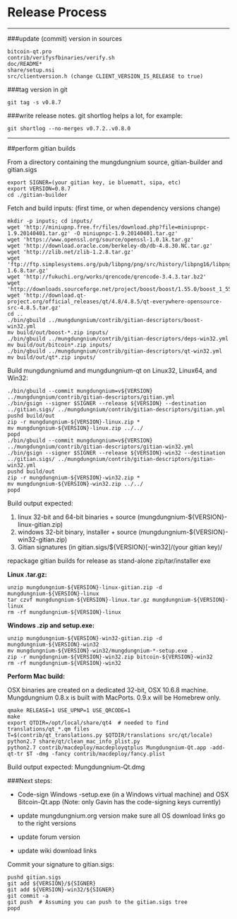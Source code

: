 Release Process
====================

* * *

###update (commit) version in sources


	bitcoin-qt.pro
	contrib/verifysfbinaries/verify.sh
	doc/README*
	share/setup.nsi
	src/clientversion.h (change CLIENT_VERSION_IS_RELEASE to true)

###tag version in git

	git tag -s v0.8.7

###write release notes. git shortlog helps a lot, for example:

	git shortlog --no-merges v0.7.2..v0.8.0

* * *

##perform gitian builds

 From a directory containing the mungdungnium source, gitian-builder and gitian.sigs
  
	export SIGNER=(your gitian key, ie bluematt, sipa, etc)
	export VERSION=0.8.7
	cd ./gitian-builder

 Fetch and build inputs: (first time, or when dependency versions change)

	mkdir -p inputs; cd inputs/
	wget 'http://miniupnp.free.fr/files/download.php?file=miniupnpc-1.9.20140401.tar.gz' -O miniupnpc-1.9.20140401.tar.gz'
	wget 'https://www.openssl.org/source/openssl-1.0.1k.tar.gz'
	wget 'http://download.oracle.com/berkeley-db/db-4.8.30.NC.tar.gz'
	wget 'http://zlib.net/zlib-1.2.8.tar.gz'
	wget 'ftp://ftp.simplesystems.org/pub/libpng/png/src/history/libpng16/libpng-1.6.8.tar.gz'
	wget 'http://fukuchi.org/works/qrencode/qrencode-3.4.3.tar.bz2'
	wget 'http://downloads.sourceforge.net/project/boost/boost/1.55.0/boost_1_55_0.tar.bz2'
	wget 'http://download.qt-project.org/official_releases/qt/4.8/4.8.5/qt-everywhere-opensource-src-4.8.5.tar.gz'
	cd ..
	./bin/gbuild ../mungdungnium/contrib/gitian-descriptors/boost-win32.yml
	mv build/out/boost-*.zip inputs/
	./bin/gbuild ../mungdungnium/contrib/gitian-descriptors/deps-win32.yml
	mv build/out/bitcoin*.zip inputs/
	./bin/gbuild ../mungdungnium/contrib/gitian-descriptors/qt-win32.yml
	mv build/out/qt*.zip inputs/

 Build mungdungniumd and mungdungnium-qt on Linux32, Linux64, and Win32:
  
	./bin/gbuild --commit mungdungnium=v${VERSION} ../mungdungnium/contrib/gitian-descriptors/gitian.yml
	./bin/gsign --signer $SIGNER --release ${VERSION} --destination ../gitian.sigs/ ../mungdungnium/contrib/gitian-descriptors/gitian.yml
	pushd build/out
	zip -r mungdungnium-${VERSION}-linux.zip *
	mv mungdungnium-${VERSION}-linux.zip ../../
	popd
	./bin/gbuild --commit mungdungnium=v${VERSION} ../mungdungnium/contrib/gitian-descriptors/gitian-win32.yml
	./bin/gsign --signer $SIGNER --release ${VERSION}-win32 --destination ../gitian.sigs/ ../mungdungnium/contrib/gitian-descriptors/gitian-win32.yml
	pushd build/out
	zip -r mungdungnium-${VERSION}-win32.zip *
	mv mungdungnium-${VERSION}-win32.zip ../../
	popd

  Build output expected:

  1. linux 32-bit and 64-bit binaries + source (mungdungnium-${VERSION}-linux-gitian.zip)
  2. windows 32-bit binary, installer + source (mungdungnium-${VERSION}-win32-gitian.zip)
  3. Gitian signatures (in gitian.sigs/${VERSION}[-win32]/(your gitian key)/

repackage gitian builds for release as stand-alone zip/tar/installer exe

**Linux .tar.gz:**

	unzip mungdungnium-${VERSION}-linux-gitian.zip -d mungdungnium-${VERSION}-linux
	tar czvf mungdungnium-${VERSION}-linux.tar.gz mungdungnium-${VERSION}-linux
	rm -rf mungdungnium-${VERSION}-linux

**Windows .zip and setup.exe:**

	unzip mungdungnium-${VERSION}-win32-gitian.zip -d mungdungnium-${VERSION}-win32
	mv mungdungnium-${VERSION}-win32/mungdungnium-*-setup.exe .
	zip -r mungdungnium-${VERSION}-win32.zip bitcoin-${VERSION}-win32
	rm -rf mungdungnium-${VERSION}-win32

**Perform Mac build:**

  OSX binaries are created on a dedicated 32-bit, OSX 10.6.8 machine.
  Mungdungnium 0.8.x is built with MacPorts.  0.9.x will be Homebrew only.

	qmake RELEASE=1 USE_UPNP=1 USE_QRCODE=1
	make
	export QTDIR=/opt/local/share/qt4  # needed to find translations/qt_*.qm files
	T=$(contrib/qt_translations.py $QTDIR/translations src/qt/locale)
	python2.7 share/qt/clean_mac_info_plist.py
	python2.7 contrib/macdeploy/macdeployqtplus Mungdungnium-Qt.app -add-qt-tr $T -dmg -fancy contrib/macdeploy/fancy.plist

 Build output expected: Mungdungnium-Qt.dmg

###Next steps:

* Code-sign Windows -setup.exe (in a Windows virtual machine) and
  OSX Bitcoin-Qt.app (Note: only Gavin has the code-signing keys currently)

* update mungdungnium.org version
  make sure all OS download links go to the right versions

* update forum version

* update wiki download links

Commit your signature to gitian.sigs:

	pushd gitian.sigs
	git add ${VERSION}/${SIGNER}
	git add ${VERSION}-win32/${SIGNER}
	git commit -a
	git push  # Assuming you can push to the gitian.sigs tree
	popd

